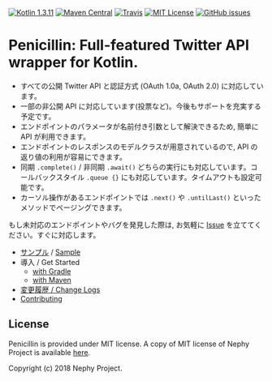[![Kotlin 1.3.11](https://img.shields.io/badge/Kotlin-1.3.11-blue.svg)](http://kotlinlang.org)
[![Maven Central](https://img.shields.io/maven-central/v/jp.nephy/penicillin.svg)](https://search.maven.org/#search%7Cga%7C1%7Cg%3A%22jp.nephy%22)
[![Travis](https://img.shields.io/travis/NephyProject/Penicillin.svg)](https://travis-ci.org/NephyProject/Penicillin/builds)
[![MIT License](https://img.shields.io/github/license/NephyProject/Penicillin.svg)](https://github.com/NephyProject/Penicillin/blob/master/LICENSE)
[![GitHub issues](https://img.shields.io/github/issues/NephyProject/Penicillin.svg)](https://github.com/NephyProject/Penicillin/issues)


Penicillin: Full-featured Twitter API wrapper for Kotlin.
===========================

- すべての公開 Twitter API と認証方式 (OAuth 1.0a, OAuth 2.0) に対応しています。
- 一部の非公開 API に対応しています(投票など)。今後もサポートを充実する予定です。
- エンドポイントのパラメータが名前付き引数として解決できるため, 簡単に API が利用できます。
- エンドポイントのレスポンスのモデルクラスが用意されているので, API の返り値の利用が容易にできます。
- 同期 `.complete()` / 非同期 `.await()` どちらの実行にも対応しています。コールバックスタイル `.queue {}` にも対応しています。タイムアウトも設定可能です。
- カーソル操作があるエンドポイントでは `.next()` や `.untilLast()` といったメソッドでページングできます。

もし未対応のエンドポイントやバグを発見した際は, お気軽に [Issue](https://github.com/NephyProject/Penicillin/issues) を立ててください。すぐに対応します。


- [サンプル](https://github.com/NephyProject/Penicillin/wiki/Sample-%5Bja%5D) / [Sample](https://github.com/NephyProject/Penicillin/wiki/Sample-%5Ben%5D)
- 導入 / Get Started
  - [with Gradle](https://github.com/NephyProject/Penicillin/wiki/Get-Started#gradle-buildgradle)
  - [with Maven](https://github.com/NephyProject/Penicillin/wiki/Get-Started#maven)
- [変更履歴 / Change Logs](https://github.com/NephyProject/Penicillin/wiki/Change-Logs)
- [Contributing](https://github.com/NephyProject/Penicillin/wiki/Contributing)

License
---------
Penicillin is provided under MIT license. A copy of MIT license of Nephy Project is available [here](https://nephy.jp/license/mit).

Copyright (c) 2018 Nephy Project.
